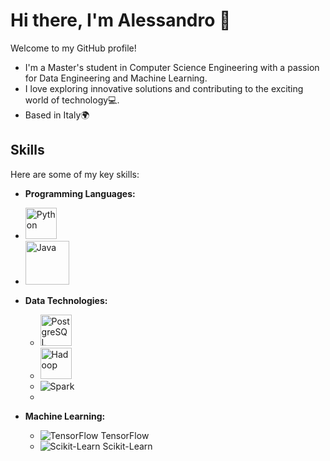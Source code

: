 # Hi there, I'm Alessandro 👋

Welcome to my GitHub profile!
- I'm a Master's student in Computer Science Engineering with a passion for Data Engineering and Machine Learning.
- I love exploring innovative solutions and contributing to the exciting world of technology💻.
- Based in Italy🌍

## Skills

Here are some of my key skills:

- **Programming Languages:**
- <img src="https://upload.wikimedia.org/wikipedia/commons/c/c3/Python-logo-notext.svg" alt="Python" width="50"/>
- <img src="https://logowik.com/content/uploads/images/java1655.logowik.com.webp" alt="Java" width="70"/>

- **Data Technologies:**
  - <img src="https://www.postgresql.org/media/img/about/press/elephant.png" alt="PostgreSQL" width="50"/>
  - <img src="https://upload.wikimedia.org/wikipedia/commons/3/38/Hadoop_logo_new.svg" alt="Hadoop" width="50"/>
  - ![Spark](https://www.example.com/spark-logo.png)
  - 

- **Machine Learning:**
  - ![TensorFlow](https://www.example.com/tensorflow-logo.png) TensorFlow
  - ![Scikit-Learn](https://www.example.com/scikit-learn-logo.png) Scikit-Learn

<!--
**AlessandroPesare/AlessandroPesare** is a ✨ _special_ ✨ repository because its `README.md` (this file) appears on your GitHub profile.

Here are some ideas to get you started:

- 🔭 I’m currently working on ...
- 🌱 I’m currently learning ...
- 👯 I’m looking to collaborate on ...
- 🤔 I’m looking for help with ...
- 💬 Ask me about ...
- 📫 How to reach me: ...
- 😄 Pronouns: ...
- ⚡ Fun fact: ...
-->
